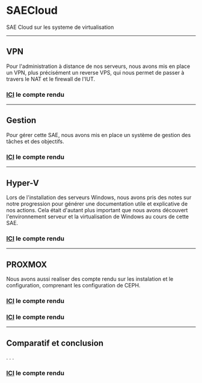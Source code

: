 # SAECloud

SAE Cloud sur les systeme de virtualisation

------------

## VPN

Pour l'administration à distance de nos serveurs, nous avons mis en place un VPN, plus précisément un reverse VPS, qui nous permet de passer à travers le NAT et le firewall de l'IUT.

### [ICI](./VPN/VPN_salle_cloud.md) le compte rendu

------------

## Gestion

Pour gérer cette SAE, nous avons mis en place un système de gestion des tâches et des objectifs.

### [ICI](./GestionDeProjet/gestionProjet.md) le compte rendu

------------

## Hyper-V

Lors de l'installation des serveurs Windows, nous avons pris des notes sur notre progression pour générer une documentation utile et explicative de nos actions. Cela était d'autant plus important que nous avons découvert l'environnement serveur et la virtualisation de Windows au cours de cette SAE.

### [ICI](./CR-Hyper-V/CRHyperV.md) le compte rendu

------------

## PROXMOX

Nous avons aussi realiser des compte rendu sur les instalation et le configuration, comprenant les configuration de CEPH.

### [ICI](./proxmox/) le compte rendu

### [ICI](./proxmox) le compte rendu

------------

## Comparatif et conclusion

. . .

### [ICI](./proxmox/) le compte rendu